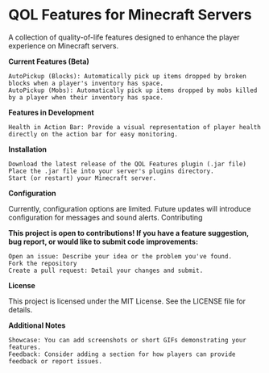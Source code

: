 # QOL Features for Minecraft Servers

A collection of quality-of-life features designed to enhance the player experience on Minecraft servers.

**Current Features (Beta)**

    AutoPickup (Blocks): Automatically pick up items dropped by broken blocks when a player's inventory has space.
    AutoPickup (Mobs): Automatically pick up items dropped by mobs killed by a player when their inventory has space.

**Features in Development**

    Health in Action Bar: Provide a visual representation of player health directly on the action bar for easy monitoring.

**Installation**

    Download the latest release of the QOL Features plugin (.jar file)
    Place the .jar file into your server's plugins directory.
    Start (or restart) your Minecraft server.

**Configuration**

Currently, configuration options are limited. Future updates will introduce configuration for messages and sound alerts.
Contributing

**This project is open to contributions! If you have a feature suggestion, bug report, or would like to submit code improvements:**

    Open an issue: Describe your idea or the problem you've found.
    Fork the repository
    Create a pull request: Detail your changes and submit.

**License**

This project is licensed under the MIT License.  See the LICENSE file for details.

**Additional Notes**

    Showcase: You can add screenshots or short GIFs demonstrating your features.
    Feedback: Consider adding a section for how players can provide feedback or report issues.
